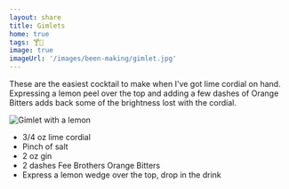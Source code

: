 ```yaml
---
layout: share
title: Gimlets
home: true
tags: 🍸🍋
image: true
imageUrl: '/images/been-making/gimlet.jpg'
---
```


These are the easiest cocktail to make when I've got lime cordial on hand. Expressing a lemon peel over the top and adding a few dashes of Orange Bitters adds back some of the brightness lost with the cordial.

![Gimlet with a lemon](/images/been-making/gimlet.jpg)

- 3/4 oz lime cordial
- Pinch of salt
- 2 oz gin
- 2 dashes Fee Brothers Orange Bitters
- Express a lemon wedge over the top, drop in the drink 

